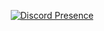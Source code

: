 <p align="center">
    <a href="https://discord.com/users/1258637620850982923" target="_blank" rel="nofollow">
        <img src="https://lanyard-profile-readme.vercel.app/api/1258637620850982923?theme=dark&bg=800080&animated=true&hideDiscrim=true&borderRadius=35px&idleMessage=Probable%20playing%20a%20game" alt="Discord Presence" align="center">
    </a>
</p>
